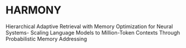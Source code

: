 # HARMONY
Hierarchical Adaptive  Retrieval with Memory Optimization for  Neural Systems- Scaling Language Models  to Million-Token Contexts Through  Probabilistic Memory Addressing
